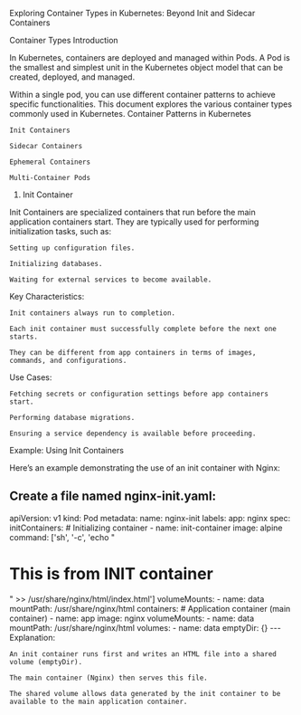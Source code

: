 Exploring Container Types in Kubernetes: Beyond Init and Sidecar Containers

Container Types
Introduction

In Kubernetes, containers are deployed and managed within Pods.
A Pod is the smallest and simplest unit in the Kubernetes object model that can be created, deployed, and managed.

Within a single pod, you can use different container patterns to achieve specific functionalities.
This document explores the various container types commonly used in Kubernetes.
Container Patterns in Kubernetes

    Init Containers

    Sidecar Containers

    Ephemeral Containers

    Multi-Container Pods

1. Init Container

Init Containers are specialized containers that run before the main application containers start.
They are typically used for performing initialization tasks, such as:

    Setting up configuration files.

    Initializing databases.

    Waiting for external services to become available.

Key Characteristics:

    Init containers always run to completion.

    Each init container must successfully complete before the next one starts.

    They can be different from app containers in terms of images, commands, and configurations.

Use Cases:

    Fetching secrets or configuration settings before app containers start.

    Performing database migrations.

    Ensuring a service dependency is available before proceeding.

Example: Using Init Containers

Here’s an example demonstrating the use of an init container with Nginx:

Create a file named nginx-init.yaml:
  ---
apiVersion: v1
kind: Pod
metadata:
  name: nginx-init
  labels:
    app: nginx
spec:
  initContainers:
    # Initializing container
    - name: init-container
      image: alpine
      command: ['sh', '-c', 'echo "<h1>This is from INIT container</h1>" >> /usr/share/nginx/html/index.html']
      volumeMounts:
        - name: data
          mountPath: /usr/share/nginx/html
  containers:
    # Application container (main container)
    - name: app
      image: nginx
      volumeMounts:
        - name: data
          mountPath: /usr/share/nginx/html
  volumes:
    - name: data
      emptyDir: {}
    ---
Explanation:

    An init container runs first and writes an HTML file into a shared volume (emptyDir).

    The main container (Nginx) then serves this file.

    The shared volume allows data generated by the init container to be available to the main application container.
